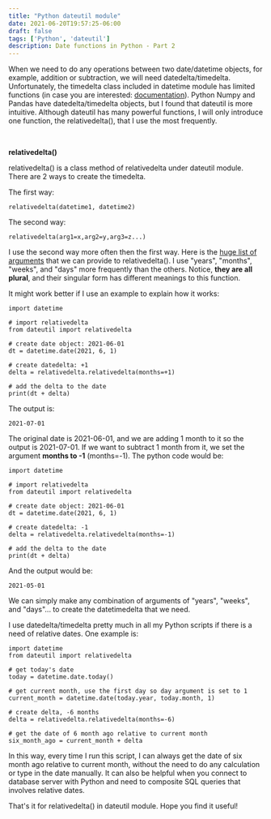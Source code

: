 ```yaml
---
title: "Python dateutil module"
date: 2021-06-20T19:57:25-06:00
draft: false
tags: ['Python', 'dateutil']
description: Date functions in Python - Part 2
---
```


When we need to do any operations between two date/datetime objects, for example, addition or subtraction, we will need datedelta/timedelta. Unfortunately, the timedelta class included in datetime module has limited functions (in case you are interested: [documentation](https://docs.python.org/3/library/datetime.html#timedelta-objects)). Python Numpy and Pandas have datedelta/timedelta objects, but I found that dateutil is more intuitive. Although dateutil has many powerful functions, I will only introduce one function, the relativedelta(), that I use the most frequently.
<p>&nbsp;</p>

**relativedelta()**

relativedelta() is a class method of relativedelta under dateutil module. There are 2 ways to create the timedelta.

The first way:
```
relativedelta(datetime1, datetime2)
```
The second way:
```
relativedelta(arg1=x,arg2=y,arg3=z...)
```

I use the second way more often then the first way. Here is the [huge list of arguments](https://dateutil.readthedocs.io/en/stable/relativedelta.html) that we can provide to relativedelta(). I use "years", "months", "weeks", and "days" more frequently than the others. Notice, **they are all plural**, and their singular form has different meanings to this function.

It might work better if I use an example to explain how it works:
```
import datetime 

# import relativedelta
from dateutil import relativedelta

# create date object: 2021-06-01
dt = datetime.date(2021, 6, 1)

# create datedelta: +1
delta = relativedelta.relativedelta(months=+1)

# add the delta to the date
print(dt + delta)
```
The output is:
```
2021-07-01
```
The original date is 2021-06-01, and we are adding 1 month to it so the output is 2021-07-01. If we want to subtract 1 month from it, we set the argument **months to -1** (months=-1). The python code would be:
```
import datetime

# import relativedelta
from dateutil import relativedelta

# create date object: 2021-06-01
dt = datetime.date(2021, 6, 1)

# create datedelta: -1
delta = relativedelta.relativedelta(months=-1)

# add the delta to the date
print(dt + delta)
```
And the output would be:
```
2021-05-01
```
We can simply make any combination of arguments of "years", "weeks", and "days"... to create the datetimedelta that we need.

I use datedelta/timedelta pretty much in all my Python scripts if there is a need of relative dates. One example is:
```
import datetime
from dateutil import relativedelta

# get today's date
today = datetime.date.today() 

# get current month, use the first day so day argument is set to 1
current_month = datetime.date(today.year, today.month, 1) 

# create delta, -6 months
delta = relativedelta.relativedelta(months=-6)

# get the date of 6 month ago relative to current month
six_month_ago = current_month + delta
```
In this way, every time I run this script, I can always get the date of six month ago relative to current month, without the need to do any calculation or type in the date manually. It can also be helpful when you connect to database server with Python and need to composite SQL queries that involves relative dates.

That's it for relativedelta() in dateutil module. Hope you find it useful! 